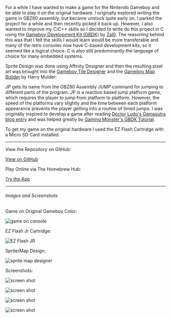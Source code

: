 For a while I have wanted to make a game for the Nintendo Gameboy and be able to play it on the original hardware. I originally explored writing the game in GBZ80 assembly, but became unstuck quite early on. I parked the project for a while and then recently picked it back up. However, I also wanted to improve my C/C++ skills so I decided to write do this project in C using the [Gameboy Development Kit (GBDK)](https://github.com/gbdk-2020/gbdk-2020) by [Zal0](https://github.com/zal0). The reasoning behind this was that I felt the skills I would learn would be more transferable and many of the retro consoles now have C-based development kits, so it seemed like a logical choice. C is also still predominantly the language of choice for many embedded systems.

Sprite Design was done using Affinity Designer and then the resulting pixel art was brought into the [Gameboy Tile Designer](http://www.devrs.com/gb/hmgd/gbtd.html) and the [Gameboy Map Builder](http://www.devrs.com/gb/hmgd/gbmb.html) by Harry Mulder:

JP gets its name from the GBZ80 Assembly JUMP command for jumping to different parts of the program. JP is a reaction based jump platform game, which requires the player to jump from platform to platform. However, the speed of the platforms vary slightly and the time between each platform appearance prevents the player getting into a routine of timed jumps. I was originally inspired to develop a game after reading [Doctor Ludo's Gamasutra blog entry](https://www.gamasutra.com/blogs/DoctorLudos/20171207/311143/Making_a_Game_Boy_game_in_2017_A_quotSheep_It_Upquot_PostMortem_part_12.php) and was helped greatly by [Gaming Monster's GBDK Tutorial](https://www.youtube.com/playlist?list=PLeEj4c2zF7PaFv5MPYhNAkBGrkx4iPGJo).

To get my game on the original hardware I used the EZ Flash Cartridge with a Micro SD Card installed.

---

View the Repository on GitHub:

<a class="btn btn-secondary" href="https://github.com/gcoulby/JP"  target="_blank" rel="noopener noreferrer"><i class="fab fa-github"></i> View on GitHub</a>

Play Online via The Homebrew Hub:

<a class="btn btn-secondary" href="https://hh.gbdev.io/game/jp"  target="_blank" rel="noopener noreferrer"><i class="fa fa-globe-europe"></i> Try the App</a>

---

###### Images and Screenshots

Game on Original Gameboy Color:

![game on console](/projects/jp-gb/1.jpg)

EZ Flash Jr Cartridge:

![EZ Flash JR](/projects/jp-gb/2.jpg)

Sprite/Map Design:

![sprite map designer](/projects/jp-gb/7.png)

Screenshots:

![screen shot](/projects/jp-gb/feature.png)

![screen shot](/projects/jp-gb/4.png)

![screen shot](/projects/jp-gb/5.png)

![screen shot](/projects/jp-gb/3.png)
